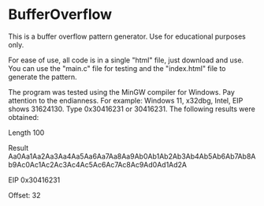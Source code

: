 # BufferOverflow
This is a buffer overflow pattern generator. Use for educational purposes only.

For ease of use, all code is in a single "html" file, just download and use. You can use the "main.c" file for testing and the "index.html" file to generate the pattern.

The program was tested using the MinGW compiler for Windows.
Pay attention to the endianness.
For example: Windows 11, x32dbg, Intel, EIP shows 31624130. Type 0x30416231 or 30416231.
The following results were obtained:

Length
100

Result
Aa0Aa1Aa2Aa3Aa4Aa5Aa6Aa7Aa8Aa9Ab0Ab1Ab2Ab3Ab4Ab5Ab6Ab7Ab8Ab9Ac0Ac1Ac2Ac3Ac4Ac5Ac6Ac7Ac8Ac9Ad0Ad1Ad2A

EIP
0x30416231

Offset: 32
